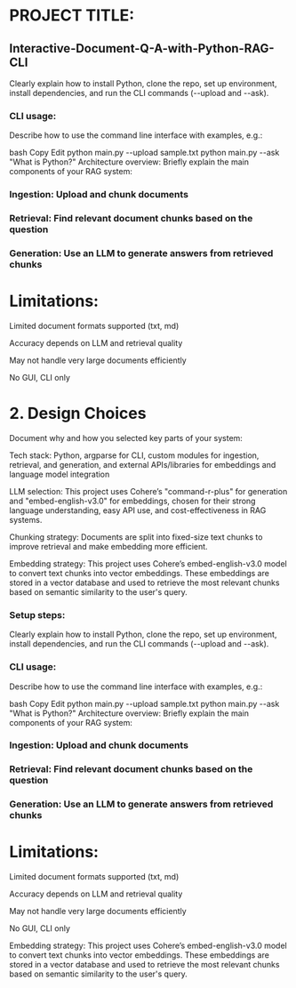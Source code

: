 # PROJECT TITLE:
## Interactive-Document-Q-A-with-Python-RAG-CLI

Clearly explain how to install Python, clone the repo, set up environment, install dependencies, and run the CLI commands (--upload and --ask).

### CLI usage:
Describe how to use the command line interface with examples, e.g.:

bash
Copy
Edit
python main.py --upload sample.txt
python main.py --ask "What is Python?"
Architecture overview:
Briefly explain the main components of your RAG system:

### Ingestion: Upload and chunk documents

### Retrieval: Find relevant document chunks based on the question

### Generation: Use an LLM to generate answers from retrieved chunks

# Limitations:

Limited document formats supported (txt, md)

Accuracy depends on LLM and retrieval quality

May not handle very large documents efficiently

No GUI, CLI only

# 2. Design Choices
Document why and how you selected key parts of your system:

Tech stack:
Python, argparse for CLI, custom modules for ingestion, retrieval, and generation, and external APIs/libraries for embeddings and language model integration

LLM selection:
This project uses Cohere’s "command-r-plus" for generation and "embed-english-v3.0" for embeddings, chosen for their strong language understanding, easy API use, and cost-effectiveness in RAG systems.

Chunking strategy:
Documents are split into fixed-size text chunks to improve retrieval and make embedding more efficient.

Embedding strategy:
This project uses Cohere’s embed-english-v3.0 model to convert text chunks into vector embeddings. These embeddings are stored in a vector database and used to retrieve the most relevant chunks based on semantic similarity to the user's query.
### Setup steps:
Clearly explain how to install Python, clone the repo, set up environment, install dependencies, and run the CLI commands (--upload and --ask).

### CLI usage:
Describe how to use the command line interface with examples, e.g.:

bash
Copy
Edit
python main.py --upload sample.txt
python main.py --ask "What is Python?"
Architecture overview:
Briefly explain the main components of your RAG system:

### Ingestion: Upload and chunk documents

### Retrieval: Find relevant document chunks based on the question

### Generation: Use an LLM to generate answers from retrieved chunks

# Limitations:

Limited document formats supported (txt, md)

Accuracy depends on LLM and retrieval quality

May not handle very large documents efficiently

No GUI, CLI only



Embedding strategy:
This project uses Cohere’s embed-english-v3.0 model to convert text chunks into vector embeddings. These embeddings are stored in a vector database and used to retrieve the most relevant chunks based on semantic similarity to the user's query.
